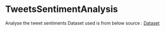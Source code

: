 # TweetsSentimentAnalysis
Analyse the tweet sentiments
Dataset used is from below source :
<a href = "https://www.kaggle.com/datasets/kazanova/sentiment140">Dataset</a>
